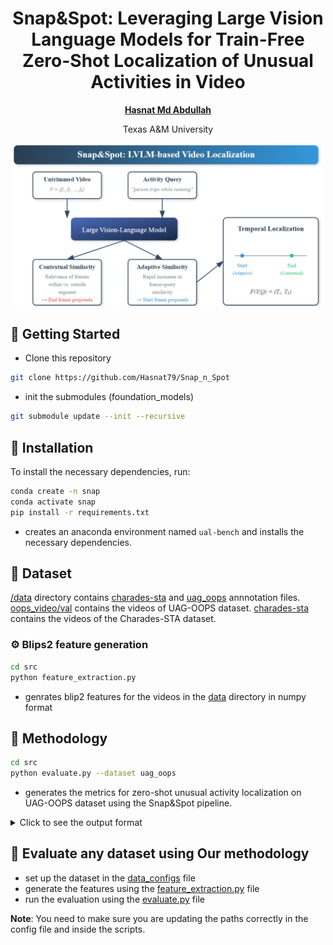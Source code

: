 <div align="center">

# Snap&Spot: Leveraging Large Vision Language Models for Train-Free Zero-Shot Localization of Unusual Activities in Video
[**Hasnat Md Abdullah**](https://github.com/Hasnat79)

Texas A&M University

</div>

<!-- ## 📜 Abstract -->


<div align="center">
  <img src="Figure/overview.png" alt="example" width="500"/>
</div>

## 🔧 Getting Started
- Clone this repository
```bash
git clone https://github.com/Hasnat79/Snap_n_Spot
```
- init the submodules (foundation_models)
```bash
git submodule update --init --recursive
```
## 🚀 Installation

To install the necessary dependencies, run:

```bash
conda create -n snap
conda activate snap
pip install -r requirements.txt
```
- creates an anaconda environment named `ual-bench` and installs the necessary dependencies.

## 📂 Dataset


[/data](data) directory contains [charades-sta](data/charades-sta/charades_test.json) and [uag_oops](data/uag_oops_charades_format.json) annnotation files. [oops_video/val](data/oops_video/val) contains the videos of UAG-OOPS dataset. [charades-sta](data/charades-sta) contains the videos of the Charades-STA dataset. 


### ⚙️ Blips2 feature generation
```bash 
cd src
python feature_extraction.py 
```
- genrates blip2 features for the videos in the [data](data) directory in numpy format


## 🧠 Methodology
```bash 
cd src
python evaluate.py --dataset uag_oops
```
- generates the metrics for zero-shot unusual activity localization on UAG-OOPS dataset using the Snap&Spot pipeline.
<details>
  <summary> Click to see the output format </summary>
  
  Expected output format:
  ```bash 
  R@0.3: 0.6620967741935484
  R@0.5: 0.49489247311827955
  R@0.7: 0.23951612903225805
  ```
 </details>


## 📝 Evaluate any dataset using Our methodology
- set up the dataset in the [data_configs](src/data_configs.py) file
- generate the features using the [feature_extraction.py](src/feature_extraction.py) file
- run the evaluation using the [evaluate.py](src/evaluate.py) file

**Note**: You need to make sure you are updating the paths correctly in the config file and inside the scripts.





